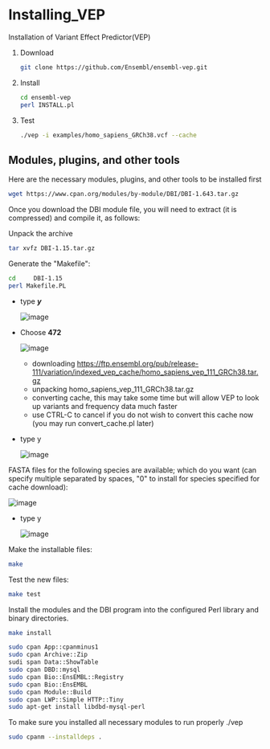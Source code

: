# Installing_VEP
Installation of Variant Effect Predictor(VEP) 

1. Download
   ```sh
   git clone https://github.com/Ensembl/ensembl-vep.git
   ```

2. Install
   ```sh
   cd ensembl-vep
   perl INSTALL.pl
   ```

3. Test
   ```sh
   ./vep -i examples/homo_sapiens_GRCh38.vcf --cache
   ```


## Modules, plugins, and other tools

Here are the necessary modules, plugins, and other tools to be installed first

```sh
wget https://www.cpan.org/modules/by-module/DBI/DBI-1.643.tar.gz
```

Once you download the DBI module file, you will need to extract (it is compressed) and compile it, as follows:

Unpack the archive
```sh
tar xvfz DBI-1.15.tar.gz
```
Generate the "Makefile":
```sh
cd     DBI-1.15
perl Makefile.PL
```

- type _**y**_

  ![image](https://github.com/danymukesha/Installing_VEP/assets/45208254/25c61078-291d-476c-8e68-2517d039c409)

- Choose **472**

  ![image](https://github.com/danymukesha/Installing_VEP/assets/45208254/60439450-19ab-4b35-adfe-05a0a30394b2)
  - downloading https://ftp.ensembl.org/pub/release-111/variation/indexed_vep_cache/homo_sapiens_vep_111_GRCh38.tar.gz
  - unpacking homo_sapiens_vep_111_GRCh38.tar.gz
  - converting cache, this may take some time but will allow VEP to look up variants and frequency data much faster
  - use CTRL-C to cancel if you do not wish to convert this cache now (you may run convert_cache.pl later)

- type y

  ![image](https://github.com/danymukesha/Installing_VEP/assets/45208254/8ebf8412-466b-4656-b73c-60e3fc033f09)

FASTA files for the following species are available; which do you want (can specify multiple separated by spaces, "0" to install for species specified for cache download): 

![image](https://github.com/danymukesha/Installing_VEP/assets/45208254/b41d0ca3-2807-4034-b111-9ce1ee12db6d)

- type y

  ![image](https://github.com/danymukesha/Installing_VEP/assets/45208254/4d6eb253-1ca4-4d60-bd0d-7da2fe8cd9b8)


Make the installable files:
```sh
make
```
Test the new files:
```sh
make test
```
Install the modules and the DBI program into the configured Perl library and binary directories.
```sh
make install
```

```sh
sudo cpan App::cpanminus1
sudo cpan Archive::Zip
sudi span Data::ShowTable
sudo cpan DBD::mysql
sudo cpan Bio::EnsEMBL::Registry
sudo cpan Bio::EnsEMBL
sudo cpan Module::Build
sudo cpan LWP::Simple HTTP::Tiny
sudo apt-get install libdbd-mysql-perl
```

To make sure you installed all necessary modules to run properly ./vep
```sh
sudo cpanm --installdeps . 
```
